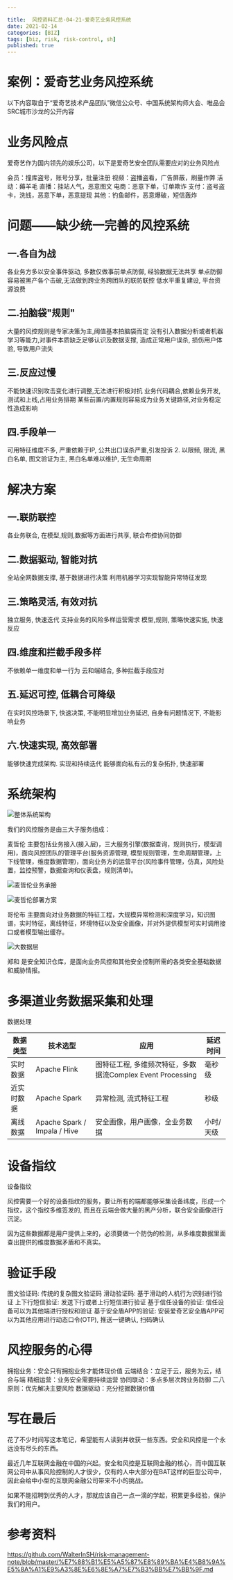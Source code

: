 ```yaml
---

title:  风控资料汇总-04-21-爱奇艺业务风控系统
date: 2021-02-14
categories: [BIZ]
tags: [biz, risk, risk-control, sh]
published: true
---
```




# 案例：爱奇艺业务风控系统

以下内容取自于“爱奇艺技术产品团队”微信公众号、中国系统架构师大会、唯品会SRC城市沙龙的公开内容

# 业务风险点

爱奇艺作为国内领先的娱乐公司，以下是爱奇艺安全团队需要应对的业务风险点

会员：撞库盗号，账号分享，批量注册
视频：盗播盗看，广告屏蔽，刷量作弊
活动：薅羊毛
直播：挂站人气，恶意图文
电商：恶意下单，订单欺诈
支付：盗号盗卡，洗钱，恶意下单，恶意提现
其他：钓鱼邮件，恶意爆破，短信轰炸

# 问题——缺少统一完善的风控系统

## 一.各自为战

各业务方多以安全事件驱动, 多数仅做事前单点防御, 经验数据无法共享
单点防御容易被黑产各个击破,无法做到跨业务跨团队的联防联控
低水平重复建设, 平台资源浪费

## 二.拍脑袋"规则"

大量的风控规则是专家决策为主,阈值基本拍脑袋而定
没有引入数据分析或者机器学习等能力,对事件本质缺乏足够认识及数据支撑, 造成正常用户误杀, 损伤用户体验, 导致用户流失

## 三.反应过慢

不能快速识别攻击变化进行调整,无法进行积极对抗
业务代码耦合,依赖业务开发, 测试和上线,占用业务排期
某些前置/内置规则容易成为业务关键路径,对业务稳定性造成影响

## 四.手段单一

可用特征维度不多, 严重依赖于IP, 公共出口误杀严重,引发投诉 2. 以限频, 限流, 黑白名单, 图文验证为主, 黑白名单难以维护, 无生命周期

# 解决方案

## 一.联防联控

各业务联合, 在模型,规则,数据等方面进行共享, 联合布控协同防御

## 二.数据驱动, 智能对抗

全站全网数据支撑, 基于数据进行决策
利用机器学习实现智能异常特征发现

## 三.策略灵活, 有效对抗

独立服务, 快速迭代
支持业务的风险多样运营需求
模型,规则, 策略快速实施, 快速反应

## 四.维度和拦截手段多样

不依赖单一维度和单一行为
云和端结合, 多种拦截手段应对

## 五.延迟可控, 低耦合可降级

在实时风控场景下, 快速决策, 不能明显增加业务延迟, 自身有问题情况下, 不能影响业务

## 六.快速实现, 高效部署

能够快速完成架构. 实现和持续迭代
能够面向私有云的复杂拓扑, 快速部署

# 系统架构

![整体系统架构](https://github.com/WalterInSH/risk-management-note/blob/master/images/iqiyi-biz-risk-mgmt-arch.jpg)

我们的风控服务是由三大子服务组成：

麦哲伦 主要包括业务接入(接入层)，三大服务引擎(数据查询，规则执行，模型调用)，面向风控团队的管理平台(服务资源管理, 模型规则管理，生命周期管理，上下线管理，维度数据管理)，面向业务方的运营平台(风险事件管理，仿真，风险处置，监控预警，数据查询和仪表盘，规则清单)。

![麦哲伦业务承接](https://github.com/WalterInSH/risk-management-note/blob/master/images/iqiyi-magellan.jpg)

![麦哲伦部署方案](https://github.com/WalterInSH/risk-management-note/blob/master/images/iqiyi-magellan.jpg)

哥伦布 主要面向对业务数据的特征工程，大规模异常检测和深度学习，知识图谱，实时特征，离线特征，环境特征以及安全画像，并对外提供模型可实时调用接口或者模型输出缓存。

![大数据层](https://github.com/WalterInSH/risk-management-note/blob/master/images/iqiyi-columbus.jpg)

郑和 是安全知识仓库，是面向业务风控和其他安全控制所需的各类安全基础数据和威胁情报。

# 多渠道业务数据采集和处理

数据处理

| 数据类型 | 技术选型 | 应用 | 延迟时间 |
|----------|----------|------|----------|
| 实时数据 | Apache Flink | 图特征工程, 多维频次特征，多数据流Complex Event Processing | 毫秒级 |
| 近实时数据 | Apache Spark | 异常检测, 流式特征工程 | 秒级 |
| 离线数据 | Apache Spark / Impala / Hive | 安全画像，用户画像，全业务数据 | 小时/天级 |

# 设备指纹

设备指纹

风控需要一个好的设备指纹的服务，要让所有的端都能够采集设备纬度，形成一个指纹，这个指纹多维签发的, 而且在云端会做大量的黑产分析，联合安全画像进行沉淀。

因为这些数据都是用户提供上来的，必须要做一个防伪的检测，从多维度数据里面查出提供的维度数据矛盾和不真实。

# 验证手段

图文验证码: 传统的复杂图文验证码
滑动验证码: 基于滑动的人机行为识别进行验证
上下行短信验证: 发送下行或者上行短信进行验证
基于信任设备的验证: 信任设备可以为其他端进行授权和验证
基于安全盾APP的验证: 安装爱奇艺安全盾APP可以为其他应用进行动态口令(OTP), 推送一键确认, 扫码确认

# 风控服务的心得

拥抱业务：安全只有拥抱业务才能体现价值
云端结合：立足于云，服务为云，结合与端
精细运营：业务安全需要持续运营
协同联动：多点多层次跨业务防御
二八原则：优先解决主要风险
数据驱动：充分挖掘数据价值

# 写在最后

花了不少时间写这本笔记，希望能有人读到并收获一些东西。安全和风控是一个永远没有尽头的东西。

最近几年互联网金融在中国的兴起。安全和风控是互联网金融的核心，而中国互联网公司中从事风险控制的人才很少，仅有的人中大部分在BAT这样的巨型公司中，因此会给中小型的互联网金融公司带来不小的挑战。

如果不能招聘到优秀的人才，那就应该自己一点一滴的学起，积累更多经验，保护我们的用户。

# 参考资料

https://github.com/WalterInSH/risk-management-note/blob/master/%E7%88%B1%E5%A5%87%E8%89%BA%E4%B8%9A%E5%8A%A1%E9%A3%8E%E6%8E%A7%E7%B3%BB%E7%BB%9F.md



